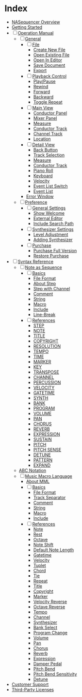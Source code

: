 Index
=====

- [NASequencer Overview](overview.md)
- [Getting Started](getting_started.md)
- <input type="checkbox"/>[Operation Manual](__#operation_manual)
    - <input type="checkbox"/>[General](general.md)
        - <input type="checkbox"/>[File](general.md#=)
            - [Create New File](general.md#=)
            - [Open Existing File](general.md#=)
            - [Open In Editor](general.md#=)
            - [Save Document](general.md#=)
            - [Export](general.md#=)
        - <input type="checkbox"/>[Playback Control](general.md#=)
            - [Play/Pause](general.md#=)
            - [Rewind](general.md#=)
            - [Forward](general.md#=)
            - [Backward](general.md#=)
            - [Toggle Repeat](general.md#=)
        - <input type="checkbox"/>[Main View](general.md#=)
            - [Conductor Panel](general.md#=)
            - [Mixer Panel](general.md#=)
            - [Measure](general.md#main_measure)
            - [Conductor Track](general.md#main_conductor_track)
            - [Channel Track](general.md#=)
            - [Location](general.md#=)
        - <input type="checkbox"/>[Detail View](general.md#=)
            - [Back Button](general.md#=)
            - [Track Selection](general.md#=)
            - [Measure](general.md#detail_measure)
            - [Conductor Track](general.md#detail_conductor_track)
            - [Piano Roll](general.md#=)
            - [Keyboard](general.md#=)
            - [Velocity](general.md#=)
            - [Event List Switch](general.md#=)
            - [Event List](general.md#=)
        - [Error Window](general.md#=)
    - <input type="checkbox"/>[Preference](preference.md)
        - <input type="checkbox"/>[General Settings](preference.md#=)
            - [Show Welcome](preference.md#=)
            - [External Editor](preference.md#=)
            - [Include Search Path](preference.md#=)
        - <input type="checkbox"/>[Synthesizer Settings](preference.md#=)
            - [Level Adjustment](preference.md#=)
            - [Adding Synthesizer](preference.md#=)
        - <input type="checkbox"/>[Purchase](preference.md#=)
            - [Purchase Full Version](preference.md#=)
            - [Restore Purchase](preference.md#=)
- <input type="checkbox"/>[Syntax Reference](__#syntax_reference)
    - <input type="checkbox"/>[Note as Sequence](nas.md)
        - <input type="checkbox"/>[Basics](nas.md#=)
            - [File Format](nas.md#=)
            - [About Step](nas.md#=)
            - [Step with Channel](nas.md#=)
            - [Comment](nas.md#=)
            - [String](nas.md#=)
            - [Macro](nas.md#=)
            - [Include](nas.md#=)
            - [Line-Break](nas.md#=)
        - <input type="checkbox"/>[References](nas.md#=)
            - [STEP](nas.md#=)
            - [NOTE](nas.md#=)
            - [TITLE](nas.md#=)
            - [COPYRIGHT](nas.md#=)
            - [RESOLUTION](nas.md#=)
            - [TEMPO](nas.md#=)
            - [TIME](nas.md#=)
            - [MARKER](nas.md#=)
            - [KEY](nas.md#=)
            - [TRANSPOSE](nas.md#=)
            - [CHANNEL](nas.md#=)
            - [PERCUSSION](nas.md#=)
            - [VELOCITY](nas.md#=)
            - [GATETIME](nas.md#=)
            - [SYNTH](nas.md#=)
            - [BANK](nas.md#=)
            - [PROGRAM](nas.md#=)
            - [VOLUME](nas.md#=)
            - [PAN](nas.md#=)
            - [CHORUS](nas.md#=)
            - [REVERB](nas.md#=)
            - [EXPRESSION](nas.md#=)
            - [SUSTAIN](nas.md#=)
            - [PITCH](nas.md#=)
            - [PITCH SENSE](nas.md#=)
            - [DETUNE](nas.md#=)
            - [PATTERN](nas.md#=)
            - [EXPAND](nas.md#=)
    - [ABC Notation](abc.md)
    - <input type="checkbox"/>[Music Macro Language](mml.md)
        - [About MML](mml.md#=)
        - <input type="checkbox"/>[Basics](mml.md#=)
            - [File Format](mml.md#=)
            - [Track Separator](mml.md#=)
            - [Comment](mml.md#=)
            - [String](mml.md#=)
            - [Macro](mml.md#=)
            - [Include](mml.md#=)
        - <input type="checkbox"/>[References](mml.md#=)
            - [Note](mml.md#=)
            - [Rest](mml.md#=)
            - [Octave](mml.md#=)
            - [Note Shift](mml.md#=)
            - [Default Note Length](mml.md#=)
            - [Gatetime](mml.md#=)
            - [Velocity](mml.md#=)
            - [Tuplet](mml.md#=)
            - [Chord](mml.md#=)
            - [Tie](mml.md#=)
            - [Repeat](mml.md#=)
            - [Title](mml.md#=)
            - [Copyright](mml.md#=)
            - [Marker](mml.md#=)
            - [Velocity Reverse](mml.md#=)
            - [Octave Reverse](mml.md#=)
            - [Tempo](mml.md#=)
            - [Channel](mml.md#=)
            - [Synthesizer](mml.md#=)
            - [Bank Select](mml.md#=)
            - [Program Change](mml.md#=)
            - [Volume](mml.md#=)
            - [Pan](mml.md#=)
            - [Chorus](mml.md#=)
            - [Reverb](mml.md#=)
            - [Expression](mml.md#=)
            - [Damper Pedal](mml.md#=)
            - [Pitch Bend](mml.md#=)
            - [Pitch Bend Sensitivity](mml.md#=)
            - [Detune](mml.md#=)
- [Customer Support](support.md)
- [Third-Party Licenses](license.md)
